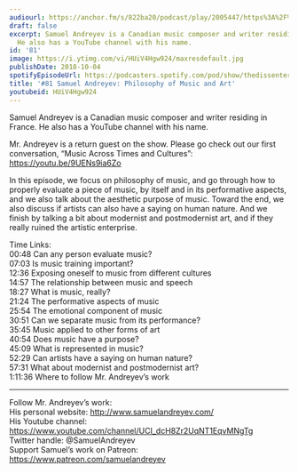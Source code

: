 ```yaml
---
audiourl: https://anchor.fm/s/822ba20/podcast/play/2005447/https%3A%2F%2Fd3ctxlq1ktw2nl.cloudfront.net%2Fproduction%2F2018-11-30%2F7706530-44100-2-9a1dc45e54622.mp3
draft: false
excerpt: Samuel Andreyev is a Canadian music composer and writer residing in France.
  He also has a YouTube channel with his name.
id: '81'
image: https://i.ytimg.com/vi/HUiV4Hgw924/maxresdefault.jpg
publishDate: 2018-10-04
spotifyEpisodeUrl: https://podcasters.spotify.com/pod/show/thedissenter/episodes/81-Samuel-Andreyev-Philosophy-of-Music-and-Art-e2rn07
title: '#81 Samuel Andreyev: Philosophy of Music and Art'
youtubeid: HUiV4Hgw924
---
```

<div class="timelinks">

Samuel Andreyev is a Canadian music composer and writer residing in France. He also has a YouTube channel with his name.

Mr. Andreyev is a return guest on the show. Please go check out our first conversation, “Music Across Times and Cultures”: https://youtu.be/9UENs9ia6Zo

In this episode, we focus on philosophy of music, and go through how to properly evaluate a piece of music, by itself and in its performative aspects, and we also talk about the aesthetic purpose of music. Toward the end, we also discuss if artists can also have a saying on human nature. And we finish by talking a bit about modernist and postmodernist art, and if they really ruined the artistic enterprise. 

Time Links:  
<time>00:48</time> Can any person evaluate music?        
<time>07:03</time> Is music training important?    
<time>12:36</time> Exposing oneself to music from different cultures  
<time>14:57</time> The relationship between music and speech  
<time>18:27</time> What is music, really?          
<time>21:24</time> The performative aspects of music       
<time>25:54</time> The emotional component of music    
<time>30:51</time> Can we separate music from its performance?  
<time>35:45</time> Music applied to other forms of art  
<time>40:54</time> Does music have a purpose?  
<time>45:09</time> What is represented in music?  
<time>52:29</time> Can artists have a saying on human nature?  
<time>57:31</time> What about modernist and postmodernist art?  
<time>1:11:36</time> Where to follow Mr. Andreyev’s work   

---

Follow Mr. Andreyev’s work:  
His personal website: http://www.samuelandreyev.com/  
His Youtube channel: https://www.youtube.com/channel/UCI_dcH8Zr2UqNT1EqvMNgTg  
Twitter handle: @SamuelAndreyev  
Support Samuel’s work on Patreon: https://www.patreon.com/samuelandreyev
</div>

